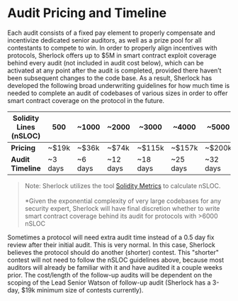 # Audit Pricing and Timeline

Each audit consists of a fixed pay element to properly compensate and incentivize dedicated senior auditors, as well as a prize pool for all contestants to compete to win. In order to properly align incentives with protocols, Sherlock offers up to $5M in smart contract exploit coverage behind every audit (not included in audit cost below), which can be activated at any point after the audit is completed, provided there haven’t been subsequent changes to the code base. As a result, Sherlock has developed the following broad underwriting guidelines for how much time is needed to complete an audit of codebases of various sizes in order to offer smart contract coverage on the protocol in the future.

| **Solidity Lines (nSLOC)** | 500      | \~1000   | \~2000    | \~3000    | \~4000    | \~5000    | \~6000    | \~7000    | \~8000    |
| -------------------------- | -------- | -------- | --------- | --------- | --------- | --------- | --------- | --------- | --------- |
| **Pricing**                | \~$19k   | \~$36k   | \~$74k    | \~$115k   | \~$157k   | \~$200k   | \~$244k   | \~$289k   | \~$334k   |
| **Audit Timeline**         | \~3 days | \~6 days | \~12 days | \~18 days | \~25 days | \~32 days | \~38 days | \~45 days | \~53 days |

> Note: Sherlock utilizes the tool [Solidity Metrics](https://github.com/ConsenSys/solidity-metrics) to calculate nSLOC.\
> \
> \*Given the exponential complexity of very large codebases for any security expert, Sherlock will have final discretion whether to write smart contract coverage behind its audit for protocols with >6000 nSLOC

Sometimes a protocol will need extra audit time instead of a 0.5 day fix review after their initial audit. This is very normal. In this case, Sherlock believes the protocol should do another (shorter) contest. This "shorter" contest will not need to follow the nSLOC guidelines above, because most auditors will already be familiar with it and have audited it a couple weeks prior. The cost/length of the follow-up audits will be dependent on the scoping of the Lead Senior Watson of follow-up audit (Sherlock has a 3-day, $19k minimum size of contests currently).&#x20;

